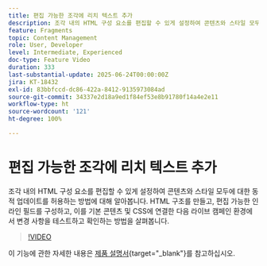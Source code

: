 ```yaml
---
title: 편집 가능한 조각에 리치 텍스트 추가
description: 조각 내의 HTML 구성 요소를 편집할 수 있게 설정하여 콘텐츠와 스타일 모두에 대한 동적 업데이트를 허용하는 방법에 대해 알아봅니다. HTML 구조를 만들고, 편집 가능한 인라인 필드를 구성하고, 이를 기본 콘텐츠 및 CSS에 연결한 다음 라이브 캠페인 환경에서 변경 사항을 테스트하고 확인하는 방법을 살펴봅니다.
feature: Fragments
topic: Content Management
role: User, Developer
level: Intermediate, Experienced
doc-type: Feature Video
duration: 333
last-substantial-update: 2025-06-24T00:00:00Z
jira: KT-18432
exl-id: 83bbfccd-dc86-422a-8412-9135973084ad
source-git-commit: 34337e2d18a9ed1f84ef53e8b91780f14a4e2e11
workflow-type: ht
source-wordcount: '121'
ht-degree: 100%

---
```



# 편집 가능한 조각에 리치 텍스트 추가

조각 내의 HTML 구성 요소를 편집할 수 있게 설정하여 콘텐츠와 스타일 모두에 대한 동적 업데이트를 허용하는 방법에 대해 알아봅니다. HTML 구조를 만들고, 편집 가능한 인라인 필드를 구성하고, 이를 기본 콘텐츠 및 CSS에 연결한 다음 라이브 캠페인 환경에서 변경 사항을 테스트하고 확인하는 방법을 살펴봅니다.

>[!VIDEO](https://video.tv.adobe.com/v/3464363/?learn=on&enablevpops)

이 기능에 관한 자세한 내용은 [제품 설명서](https://experienceleague.adobe.com/ko/docs/journey-optimizer/using/content-management/fragments/customizable-fragments){target="_blank"}를 참고하십시오.
